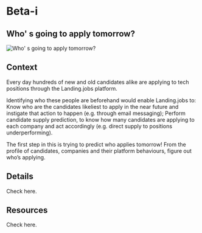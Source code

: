 
# Beta-i

## Who' s going to apply tomorrow?

![Who' s going to apply tomorrow?](https://raw.githubusercontent.com/PixelsCamp/hackathon/master/v3.0/assets/beta-i_who-s-going-to-apply-tomorrow.jpg "Who' s going to apply tomorrow?")

## Context

Every day hundreds of new and old candidates alike are applying to tech positions through the Landing.jobs platform. 

Identifying who these people are beforehand would enable Landing.jobs to:
Know who are the candidates likeliest to apply in the near future and instigate that action to happen (e.g. through email messaging);
Perform candidate supply prediction, to know how many candidates are applying to each company and act accordingly (e.g. direct supply to positions underperforming).

The first step in this is trying to predict who applies tomorrow! From the profile of candidates, companies and their platform behaviours, figure out who’s applying.


## Details

Check here.



## Resources

Check here.
